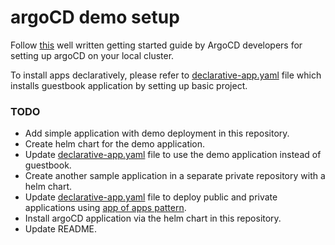 # argoCD demo setup

Follow [this](https://argo-cd.readthedocs.io/en/stable/getting_started/) well written getting started guide by ArgoCD developers for setting up argoCD on your local cluster.

To install apps declaratively, please refer to [declarative-app.yaml](declarative-app.yaml) file which installs guestbook application by setting up basic project.

### TODO
- Add simple application with demo deployment in this repository.
- Create helm chart for the demo application.
- Update [declarative-app.yaml](declarative-app.yaml) file to use the demo application instead of guestbook.
- Create another sample application in a separate private repository with a helm chart.
- Update [declarative-app.yaml](declarative-app.yaml) file to deploy public and private applications using [app of apps pattern](https://argo-cd.readthedocs.io/en/stable/operator-manual/cluster-bootstrapping/#app-of-apps-pattern).
- Install argoCD application via the helm chart in this repository.
- Update README.
